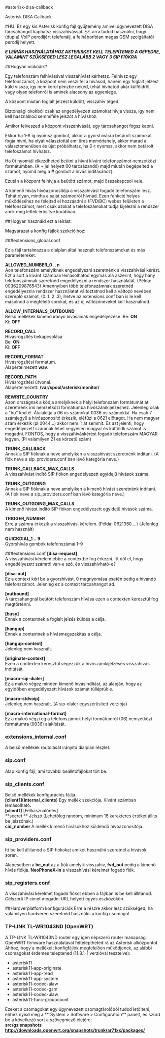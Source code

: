 #asterisk-disa-callback

Asterisk DISA Callback

#HU:
Ez egy kis Asterisk konfig fájl gyűjtemény amivel úgynevezett DISA tárcsahangot kaphatsz visszahívással.
Ezt arra tudod használni, hogy (dupla) VoIP percdíjért telefonálj, a felháborítóan magas GSM szolgáltatói percdíj helyett.

**_E LEÍRÁS HASZNÁLATÁHOZ ASTERISKET KELL TELEPÍTENED A GÉPEDRE, VALAMINT SZÜKSÉGED LESZ LEGALÁBB 2 VAGY 3 SIP FIÓKRA_**

##Hogyan működik?

Egy telefonszám felhívásával visszahívást kérhetsz.
Felhívsz egy telefonszámot, a központ nem veszi fel a hívásod, hanem egy foglalt jelzést küld vissza, így nem kerül pénzbe neked, tehát hívhatod akár külföldről, vagy olyan telefonról is aminek alacsony az egyenlege.

A központ miután foglalt jelzést küldött, visszahív téged.

Biztonsági okokból csak az engedélyezett számokat hívja vissza, így nem kell használnod semmiféle jelszót a híváshoz.

Amikor felveszed a központ visszahívását, egy tárcsahangot fogsz kapni. 

Ekkor ha 1-9 ig nyomsz gombot, akkor a gyorshívásra betárolt számokat fogja hívni, ha olyat választottál ami üres memóriahely, akkor marad a választómenüben és újat próbálhatsz, ha 0-t nyomsz, akkor nem betárolt telefoszámot hívhatsz.

Ha 0t nyomtál elkezdheted beütni a hívni kívánt telefonszámot nemzetközi formátumban. (A + jel helyett 00 tárcsázandó) majd miután begépelted a számot, nyomd meg a **#** gombot a hívás indításához).

Ezután a központ felhívja a beütött számot, majd összekapcsol vele.

A kimenő hívás hívóazonosítója a visszahívást fogadó telefonszám lesz. Tehát olyan, mintha a saját számodról hívnád. Ezen funkció helyes működéséhez ne felejtsd el hozzáadni a (FVD/BC) webes felületen a telefonszámot, mert csak azokat a telefoszámokat tudja kijelezni a rendszer amik meg lettek erősítve korábban.

##Hogyan használd ezt a leírást:

Magyarázat a konfig fájlok szekcióihoz:

###extensions_global.conf

Ez a fájl tartalmazza a dialplan által használt telefonszámokat és más paramétereket.

**ALLOWED_NUMBER_0 .. n**<br>
Aon telefonszám amelyiknek engedélyezni szeretnénk a visszahívási kérést. Ezt a sort a kívánt számban lemásolhatod egymás alá aszerint, hogy hány telefonszámnak szeretnéd engedélyezni a rendszer használatát. (Példa: 0036209876543)
Amennyiben több telefonszámnak szeretnéd engedélyeznia rendszer használatát változtatnod kell a változó nevében szereplő számot, (0..1..2..3), illetve az extensions.conf ban is le kell másolnod a megfelelő sorokat, és az új változóneveket kell használnod.

**ALLOW_INTERNALS_OUTBOUND**<br>
Belső mellékek kimenő irányú hívásainak engedélyezése.
Be: **ON**<br>
Ki: **OFF**

**RECORD_CALL**<br>
Hívásrögzítés bekapcsolása.<br>
Be: **ON**<br>
Ki: **OFF**

**RECORD_FORMAT**<br>
Hívásrögzítési formátum.<br>
Alapértelmezett **wav**.

**RECORD_PATH**<br>
Hívásrögzítési útvonal. <br>
Alapértelmezett: **/var/spool/asterisk/monitor/**

**REWRITE_COUNTRY**<br>
Azon országnak a kódja amelyiknek a helyi telefonszám formátumát át szeretnénk írni nemzetközi formátumba hívószámkijelzéshez.
Jelenleg csak a "hu" kód él.
Átalakítja a 06 os számokat 0036 os számokká.
Ha csak 7 számjegyű a hívóazonosító érkezik, eléfűzi a 0621 előtagot.
Ha nem magyar szám érkezik (pl 0044...) akkor nem ír át semmit.
Ez azt jelenti, hogy engedélyezett számnak lehet vegyesen magyar és külföldk számot is megadni.
FONTOS, hogy a visszahíváskérést fogadó telefonszám MAGYAR legyen. 
(Pl valamilyen 21 es körzetű szám)

**TRUNK_CALLBACK**<br>
Annak a SIP fióknak a neve amelyiken a visszahívást szeretnénk indítani.
(A fiók neve a sip_providers.conf ban lévő kategória neve.)

**TRUNK_CALLBACK_MAX_CALLS**<br>
A visszahívást indító SIP fiókon engedélyezett egyidejű hívások száma.

**TRUNK_OUTGOING**<br>
Annak a SIP fióknak a neve amelyiken a kimenő hívást szeretnénk indítani.
(A fiók neve a sip_providers.conf ban lévő kategória neve.)

**TRUNK_OUTGOING_MAX_CALLS**<br>
A kimenő hívást indító SIP fiókon engedélyezett egyidejű hívások száma.

**TRIGGER_NUMBER**<br>
Erre a számra érkezik a visszahívási kérelem. (Példa: 0621380....)
(Jelenleg nem használt)

**QUICKDIAL_1 .. 9**<br>
Gyorshívás gombok telefonszámai 1-9

###extensions.conf
**[disa-request]**<br>
A visszahívási kérelem ebbe a contextbe fog érkezni.
Itt dől el, hogy engedélyezett számról van-e szó, és visszahívható-e?

**[disa-out]**<br>
Ez a context kéri be a gyorshívást, 0 megnyomása esetén pedig a hívandó telefonszámot. 
Jelenleg ez a context tárcsahangot ad.

**[outbound]**<br>
A tárcsahangnál beütött telefonszám hívása ezen a contexten keresztül fog megtörténni.

**[busy]**<br>
Ennek a contextnek a foglalt jelzés küldés a célja.

**[hangup]**<br>
Ennek a contextnek a hívásmegszakítás a célja.

**[hangup-context]**<br>
Jelenleg nem használt.

**[originate-context]**<br>
Ezen a contexten keresztül végezzük a hívószámkijelzéses visszahívás indítását.

**[macro-sip-dialer]**<br>
Ez a makró végez minden kimenő hívásindítást, az alapján, hogy az egyidőben engedélyezett hívások számát túlléptük e.

**[macro-stdvoip]**<br>
Jelenleg nem használt.
(A sip-dialer egyszerűsített verziója)

**[macro-international-format]**<br>
Ez a makró végzi eg a telefonszámok helyi formátumról (06) nemzetközi formátumra (0036) alakítását.

### extensions_internal.conf

A belső mellékek routolását irányító dialplan részlet.


### sip.conf

Alap konfig fájl, ami további beállítófájlokat tölt be.

### sip_clients.conf

Belső mellékek konfigurációs fájlja.<br>
**\[client1\](internal_clients)** Egy mellék szekciója. Kívánt számban lemásolható.<br>
**\[client1\]** \[Felhasználónév\]<br>
**secret ** Jelszó (Lehetőleg random, minimum 16 karakteres értéket állíts be jelszónak.)<br>
**cid_number** A mellék kimenő hívásokhoz küldendő hívóazonosítója.

### sip_providers.conf

Itt be kell állítanod a SIP fiókokat amiket használni szeretnél a hívások során.

Alapesetben a **bc_out** az a fiók amelyik visszahív, **fvd_out** pedig a kimenő hívás fiókja.
**NeoPhoneX-in** a visszahívási kérelmet fogadó fiók.

### sip_registers.conf
A visszahívási kérelmet fogadó fiókot ebben a fájlban is be kell állítanod.
Célszerű IP címet megadni URL helyett egyes eszközökön.

##Hardverplatform konfigurációk
Erre a részre akkor lesz szükséged, ha valamilyen hardveren szeretnéd használni a konfig csomagot.

### TP-LINK TL-WR1043ND (OpenWRT)
A TP-LINK TL-WR1043ND router egy igen népszerű router manapság. OpenWRT firmware használatával felteleptheted rá az Asterisk alközpontot. Ahhoz, hogy a mellékelt konfigfájlok megfelelően működjenek, az alábbi csomagokat érdemes teleptened (11.8.1-1 verzióval tesztelve):

- asterisk11
- asterisk11-app-originate
- asterisk11-app-read
- asterisk11-app-system
- asterisk11-codec-alaw
- asterisk11-codec-gsm
- asterisk11-codec-ulaw
- asterisk11-func-groupcount

Ezeket a csomagokat egy úgynevezett csomagtárolóból tudod letölteni, ehhez nyisd meg a ** System &gt; Software &gt; Configuration** panelt, és szúrd be a következő sort a szövegmező elejére:<br>
**src/gz snapshots http://downloads.openwrt.org/snapshots/trunk/ar71xx/packages/**
